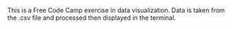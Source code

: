 This is a Free Code Camp exercise in data visualization.
Data is taken from the .csv file and processed then displayed in the terminal.
